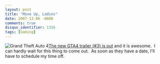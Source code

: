 ```yaml
---
layout: post
title: "Move Up, Ladies"
date: 2007-12-06 -0800
comments: true
disqus_identifier: 1316
tags: [Gaming]
---
```

![Grand Theft Auto
4](https://hyqi8g.dm2304.livefilestore.com/y2pdhsck2NZolOcOGvYFW6chLXznTfleN8TS5zpztnFAIN6PG_bpRtGbRdZV_JzNHMQzm_JIArN-ZT6GZYxVxw7zw7pUrbwnc_h3O6SR6-L22k/20071206gta4boxart.jpg?psid=1)[The
new GTA4 trailer (\#3) is
out](http://www.rockstargames.com/IV/trailer_splash.html) and it is
awesome.  I can hardly wait for this thing to come out.  As soon as they
have a date, I'll have to schedule my time off.

